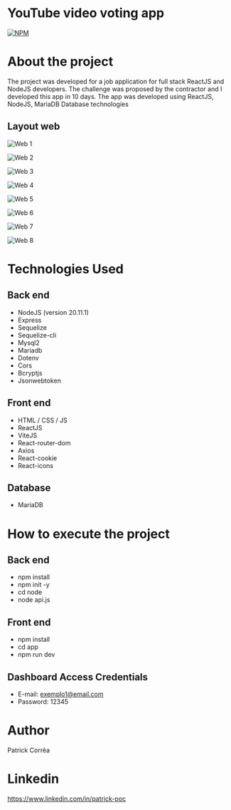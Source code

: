 # YouTube video voting app
[![NPM](https://img.shields.io/npm/l/react)](https://github.com/poc1212/app_voting_on_youtube_videos/blob/master/LICENSE) 

# About the project

The project was developed for a job application for full stack ReactJS and NodeJS developers.
The challenge was proposed by the contractor and I developed this app in 10 days.
The app was developed using ReactJS, NodeJS, MariaDB Database technologies

## Layout web
![Web 1](https://github.com/poc1212/assets/blob/master/assets_app_voting_youtube/1.png)

![Web 2](https://github.com/poc1212/assets/blob/master/assets_app_voting_youtube/2.png)

![Web 3](https://github.com/poc1212/assets/blob/master/assets_app_voting_youtube/3.png)

![Web 4](https://github.com/poc1212/assets/blob/master/assets_app_voting_youtube/4.png)

![Web 5](https://github.com/poc1212/assets/blob/master/assets_app_voting_youtube/5.png)

![Web 6](https://github.com/poc1212/assets/blob/master/assets_app_voting_youtube/6.png)

![Web 7](https://github.com/poc1212/assets/blob/master/assets_app_voting_youtube/7.png)

![Web 8](https://github.com/poc1212/assets/blob/master/assets_app_voting_youtube/8.png)

# Technologies Used
## Back end
- NodeJS (version 20.11.1)
- Express
- Sequelize
- Sequelize-cli
- Mysql2
- Mariadb
- Dotenv
- Cors
- Bcryptjs
- Jsonwebtoken
## Front end
- HTML / CSS / JS 
- ReactJS
- ViteJS
- React-router-dom
- Axios
- React-cookie
- React-icons
## Database
- MariaDB
# How to execute the project

## Back end
- npm install 
- npm init -y 
- cd node 
- node api.js 

## Front end
- npm install
- cd app
- npm run dev

## Dashboard Access Credentials
- E-mail: exemplo1@email.com
- Password: 12345

# Author
Patrick Corrêa

# Linkedin
https://www.linkedin.com/in/patrick-poc

